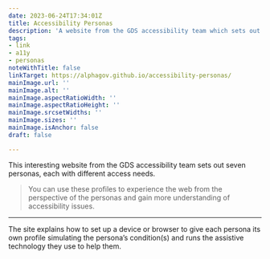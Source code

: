 ```yaml
---
date: 2023-06-24T17:34:01Z
title: Accessibility Personas
description: 'A website from the GDS accessibility team which sets out seven personas, each with different access needs. '
tags:
- link
- a11y
- personas
noteWithTitle: false
linkTarget: https://alphagov.github.io/accessibility-personas/
mainImage.url: ''
mainImage.alt: ''
mainImage.aspectRatioWidth: ''
mainImage.aspectRatioHeight: ''
mainImage.srcsetWidths: ''
mainImage.sizes: ''
mainImage.isAnchor: false
draft: false

---
```

This interesting website from the GDS accessibility team sets out seven personas, each with different access needs. 

> You can use these profiles to experience the web from the perspective of the personas and gain more understanding of accessibility issues.
---

The site explains how to set up a device or browser to give each persona its own profile simulating the persona’s condition(s) and runs the assistive technology they use to help them.
